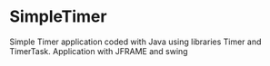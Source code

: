 # SimpleTimer

Simple Timer application coded with Java using libraries Timer and TimerTask.
Application with JFRAME and swing
